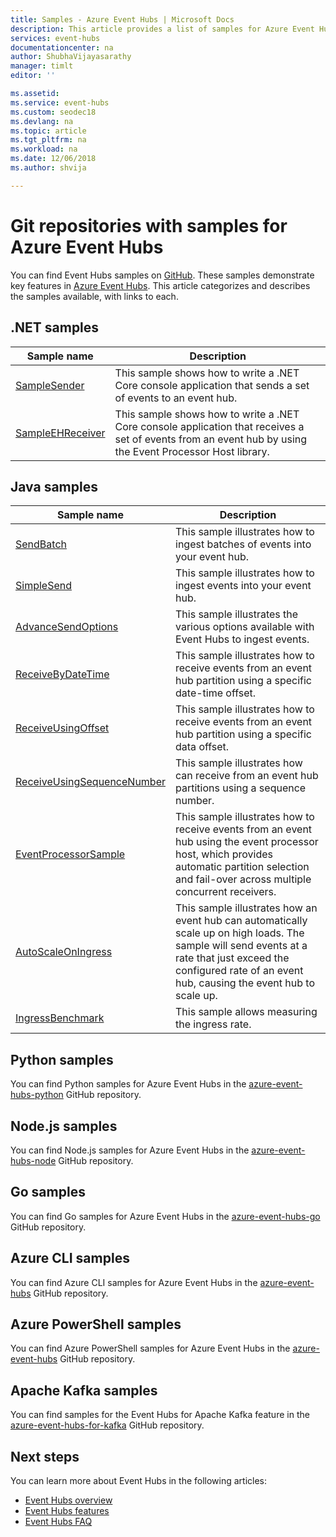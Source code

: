 ```yaml
---
title: Samples - Azure Event Hubs | Microsoft Docs
description: This article provides a list of samples for Azure Event Hubs that are on GitHub.  
services: event-hubs
documentationcenter: na
author: ShubhaVijayasarathy
manager: timlt
editor: ''

ms.assetid: 
ms.service: event-hubs
ms.custom: seodec18
ms.devlang: na
ms.topic: article
ms.tgt_pltfrm: na
ms.workload: na
ms.date: 12/06/2018
ms.author: shvija

---
```


# Git repositories with samples for Azure Event Hubs 
You can find Event Hubs samples on [GitHub](https://github.com/Azure/azure-event-hubs/tree/master/samples). These samples demonstrate key features in [Azure Event Hubs](/azure/event-hubs/). This article categorizes and describes the samples available, with links to each.

## .NET samples

| Sample name | Description | 
| ----------- | ----------- | 
| [SampleSender](https://github.com/Azure/azure-event-hubs/tree/master/samples/DotNet/Microsoft.Azure.EventHubs/SampleSender) | This sample shows how to write a .NET Core console application that sends a set of events to an event hub. |
| [SampleEHReceiver](https://github.com/Azure/azure-event-hubs/tree/master/samples/DotNet/Microsoft.Azure.EventHubs/SampleEphReceiver) | This sample shows how to write a .NET Core console application that receives a set of events from an event hub by using the Event Processor Host library.  | 

## Java samples

| Sample name | Description | 
| ----------- | ----------- | 
| [SendBatch](https://github.com/Azure/azure-event-hubs/tree/master/samples/Java/Basic/SendBatch)  | This sample illustrates how to ingest batches of events into your event hub. | 
| [SimpleSend](https://github.com/Azure/azure-event-hubs/tree/master/samples/Java/Basic/SimpleSend) | This sample illustrates how to ingest events into your event hub. |
| [AdvanceSendOptions](https://github.com/Azure/azure-event-hubs/blob/master/samples/Java/Basic/AdvancedSendOptions) | This sample illustrates the various options available with Event Hubs to ingest events. |
| [ReceiveByDateTime](https://github.com/Azure/azure-event-hubs/blob/master/samples/Java/Basic/ReceiveByDateTime) | This sample illustrates how to receive events from an event hub partition using a specific date-time offset. |
| [ReceiveUsingOffset](https://github.com/Azure/azure-event-hubs/blob/master/samples/Java/Basic/ReceiveUsingOffset) | This sample illustrates how to receive events from an event hub partition using a specific data offset. |  
| [ReceiveUsingSequenceNumber](https://github.com/Azure/azure-event-hubs/blob/master/samples/Java/Basic/ReceiveUsingSequenceNumber) | This sample illustrates how can receive from an event hub partitions using a sequence number. |   
| [EventProcessorSample](https://github.com/Azure/azure-event-hubs/blob/master/samples/Java/Basic/EventProcessorSample) |This sample illustrates how to receive events from an event hub using the event processor host, which provides automatic partition selection and fail-over across multiple concurrent receivers. | 
| [AutoScaleOnIngress](https://github.com/Azure/azure-event-hubs/blob/master/samples/Java/Benchmarks/AutoScaleOnIngress) | This sample illustrates how an event hub can automatically scale up on high loads. The sample will send events at a rate that just exceed the configured rate of an event hub, causing the event hub to scale up. | 
| [IngressBenchmark](https://github.com/Azure/azure-event-hubs/blob/master/samples/Java/Benchmarks/IngressBenchmark) | This sample allows measuring the ingress rate. | 

## Python samples
You can find Python samples for Azure Event Hubs in the [azure-event-hubs-python](https://github.com/Azure/azure-event-hubs-python/tree/master/examples) GitHub repository.

## Node.js samples
You can find Node.js samples for Azure Event Hubs in the [azure-event-hubs-node](https://github.com/Azure/azure-event-hubs-node) GitHub repository.

## Go samples
You can find Go samples for Azure Event Hubs in the [azure-event-hubs-go](https://github.com/Azure/azure-event-hubs-go/tree/master/_examples) GitHub repository.

## Azure CLI samples
You can find Azure CLI samples for Azure Event Hubs in the [azure-event-hubs](https://github.com/Azure/azure-event-hubs/tree/master/samples/Management/CLI) GitHub repository.

## Azure PowerShell samples
You can find Azure PowerShell samples for Azure Event Hubs in the [azure-event-hubs](https://github.com/Azure/azure-event-hubs/tree/master/samples/Management/PowerShell) GitHub repository.
 
## Apache Kafka samples
You can find samples for the Event Hubs for Apache Kafka feature in the [azure-event-hubs-for-kafka](https://github.com/Azure/azure-event-hubs-for-kafka) GitHub repository.

## Next steps
You can learn more about Event Hubs in the following articles:

- [Event Hubs overview](event-hubs-what-is-event-hubs.md)
- [Event Hubs features](event-hubs-features.md)
- [Event Hubs FAQ](event-hubs-faq.md)